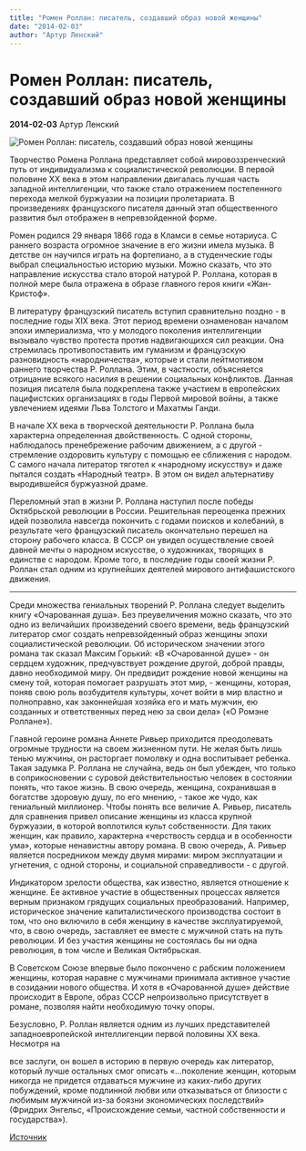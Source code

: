 ```yaml
---
title: "Ромен Роллан: писатель, создавший образ новой женщины"
date: "2014-02-03"
author: "Артур Ленский"
---
```


# Ромен Роллан: писатель, создавший образ новой женщины

**2014-02-03** Артур Ленский

![Ромен Роллан: писатель, создавший образ новой женщины](http://www.spu.in.ua/files/images/1391066247.jpg)

Творчество Ромена Роллана представляет собой мировоззренческий путь от индивидуализма к социалистической революции. В первой половине XX века в этом направлении двигалась лучшая часть западной интеллигенции, что также стало отражением постепенного перехода мелкой буржуазии на позиции пролетариата. В произведениях французского писателя данный этап общественного развития был отображен в непревзойденной форме.

Ромен родился 29 января 1866 года в Кламси в семье нотариуса. С раннего возраста огромное значение в его жизни имела музыка. В детстве он научился играть на фортепиано, а в студенческие годы выбрал специальностью историю музыки. Можно сказать, что это направление искусства стало второй натурой Р. Роллана, которая в полной мере была отражена в образе главного героя книги «Жан-Кристоф».

В литературу французский писатель вступил сравнительно поздно - в последние годы XIX века. Этот период времени ознаменован началом эпохи империализма, что у молодого поколения интеллигенции вызывало чувство протеста против надвигающихся сил реакции. Она стремилась противопоставить им гуманизм и французскую разновидность «народничества», которые и стали лейтмотивом раннего творчества Р. Роллана. Этим, в частности, объясняется отрицание всякого насилия в решении социальных конфликтов. Данная позиция писателя была подкреплена также участием в европейских пацифистских организациях в годы Первой мировой войны, а также увлечением идеями Льва Толстого и Махатмы Ганди.

В начале XX века в творческой деятельности Р. Роллана была характерна определенная двойственность. С одной стороны, наблюдалось пренебрежение рабочим движением, а с другой - стремление оздоровить культуру с помощью ее сближения с народом. С самого начала литератор тяготел к «народному искусству» и даже пытался создать «Народный театр». В этом он видел альтернативу выродившейся буржуазной драме.

Переломный этап в жизни Р. Роллана наступил после победы Октябрьской революции в России. Решительная переоценка прежних идей позволила навсегда покончить с годами поисков и колебаний, в результате чего французский писатель окончательно перешел на сторону рабочего класса. В СССР он увидел осуществление своей давней мечты о народном искусстве, о художниках, творящих в единстве с народом. Кроме того, в последние годы своей жизни Р. Роллан стал одним из крупнейших деятелей мирового антифашистского движения.

***

Среди множества гениальных творений Р. Роллана следует выделить книгу «Очарованная душа». Без преувеличения можно сказать, что это одно из величайших произведений своего времени, ведь французский литератор смог создать непревзойденный образ женщины эпохи социалистической революции. Об историческом значении этого романа так сказал Максим Горький: «В «Очарованной душе» - он сердцем художник, предчувствует рождение другой, доброй правды, давно необходимой миру. Он предвидит рождение новой женщины на смену той, которая помогает разрушать этот мир, - женщины, которая, поняв свою роль возбудителя культуры, хочет войти в мир властно и полноправно, как законнейшая хозяйка его и мать мужчин, ею созданных и ответственных перед нею за свои дела» («О Ромэне Роллане»).

Главной героине романа Аннете Ривьер приходится преодолевать огромные трудности на своем жизненном пути. Не желая быть лишь тенью мужчины, он расторгает помолвку и одна воспитывает ребенка. Такая задумка Р. Роллана не случайна, ведь он был убежден, что только в соприкосновении с суровой действительностью человек в состоянии понять, что такое жизнь. В свою очередь, женщина, сохранившая в богатстве здоровую душу, по его мнению, - такое же чудо, как гениальный миллионер. Чтобы понять все величие А. Ривьер, писатель для сравнения привел описание женщины из класса крупной буржуазии, в которой воплотился культ собственности. Для таких женщин, как правило, характерна «черствость сердца и в особенности ума», которые ненавистны автору романа. В свою очередь, А. Ривьер является посредником между двумя мирами: миром эксплуатации и угнетения, с одной стороны, и социальной справедливости - с другой.

Индикатором зрелости общества, как известно, является отношение к женщине. Ее активное участие в общественных процессах является верным признаком грядущих социальных преобразований. Например, историческое значение капиталистического производства состоит в том, что оно включило в себя женщину в качестве эксплуатируемой, что, в свою очередь, заставляет ее вместе с мужчиной стать на путь революции. И без участия женщины не состоялась бы ни одна революция, в том числе и Великая Октябрьская.

В Советском Союзе впервые было покончено с рабским положением женщины, которая наравне с мужчинами принимала активное участие в созидании нового общества. И хотя в «Очарованной душе» действие происходит в Европе, образ СССР непроизвольно присутствует в романе, позволяя найти необходимую точку опоры.

Безусловно, Р. Роллан является одним из лучших представителей западноевропейской интеллигенции первой половины XX века. Несмотря на

все заслуги, он вошел в историю в первую очередь как литератор, который лучше остальных смог описать «...поколение женщин, которым никогда не придется отдаваться мужчине из каких-либо других побуждений, кроме подлинной любви или отказываться от близости с любимым мужчиной из-за боязни экономических последствий» (Фридрих Энгельс, «Происхождение семьи, частной собственности и государства»).

[Источник](http://www.spu.in.ua/uk/person/1/4085)